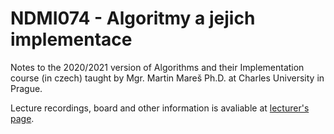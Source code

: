 # NDMI074 - Algoritmy a jejich implementace
Notes to the 2020/2021 version of Algorithms and their Implementation course (in czech) taught by Mgr. Martin Mareš Ph.D. at Charles University in Prague.

Lecture recordings, board and other information is avaliable at [lecturer's page](http://mj.ucw.cz/vyuka/2021/aim/).
